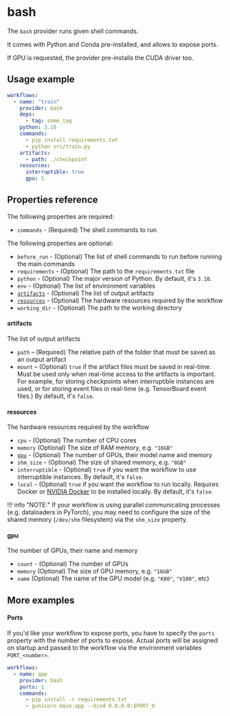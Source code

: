# bash

The `bash` provider runs given shell commands. 

It comes with Python and Conda pre-installed, and allows to expose ports. 

If GPU is requested, the provider pre-installs the CUDA driver too.

## Usage example

```yaml
workflows:
  - name: "train"
    provider: bash
    deps:
      - tag: some_tag
    python: 3.10
    commands:
      - pip install requirements.txt
      - python src/train.py
    artifacts: 
      - path: ./checkpoint
    resources:
      interruptible: true
      gpu: 1
```

## Properties reference

The following properties are required:

- `commands` - (Required) The shell commands to run

The following properties are optional:

- `before_run` - (Optional) The list of shell commands to run before running the main commands
- `requirements` - (Optional) The path to the `requirements.txt` file
- `python` - (Optional) The major version of Python. By default, it's `3.10`.
- `env` - (Optional) The list of environment variables 
- [`artifacts`](#artifacts) - (Optional) The list of output artifacts
- [`resources`](#resources) - (Optional) The hardware resources required by the workflow
- `working_dir` - (Optional) The path to the working directory

#### artifacts

The list of output artifacts

- `path` – (Required) The relative path of the folder that must be saved as an output artifact
- `mount` – (Optional) `true` if the artifact files must be saved in real-time.
    Must be used only when real-time access to the artifacts is important. 
    For example, for storing checkpoints when interruptible instances are used, or for storing
    event files in real-time (e.g. TensorBoard event files.)
    By default, it's `false`.

#### resources

The hardware resources required by the workflow

- `cpu` - (Optional) The number of CPU cores
- `memory` (Optional) The size of RAM memory, e.g. `"16GB"`
- [`gpu`](#gpu) - (Optional) The number of GPUs, their model name and memory
- `shm_size` - (Optional) The size of shared memory, e.g. `"8GB"`
- `interruptible` - (Optional) `true` if you want the workflow to use interruptible instances.
    By default, it's `false`.
- `local` - (Optional) `true` if you want the workflow to run locally. Requires Docker
  or [NVIDIA Docker](https://github.com/NVIDIA/nvidia-docker) to be installed locally.
   By default, it's `false`.

!!! info "NOTE:"
    If your workflow is using parallel communicating processes (e.g. dataloaders in PyTorch), 
    you may need to configure the size of the shared memory (`/dev/shm` filesystem) via the `shm_size` property.

#### gpu

The number of GPUs, their name and memory

- `count` - (Optional) The number of GPUs
- `memory` (Optional) The size of GPU memory, e.g. `"16GB"`
- `name` (Optional) The name of the GPU model (e.g. `"K80"`, `"V100"`, etc)

## More examples

#### Ports

If you'd like your workflow to expose ports, you have to specify the `ports` property with the number
of ports to expose. Actual ports will be assigned on startup and passed to the workflow via the environment
variables `PORT_<number>`.

```yaml
workflows:
  - name: app
    provider: bash
    ports: 1
    commands: 
      - pip install -r requirements.txt
      - gunicorn main:app --bind 0.0.0.0:$PORT_0
```